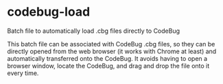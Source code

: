 # codebug-load
Batch file to automatically load .cbg files directly to CodeBug

This batch file can be associated with CodeBug .cbg files, so they can be directly opened
from the web browser (it works with Chrome at least) and automatically transferred onto
the CodeBug. It avoids having to open a browser window, locate the CodeBug, and drag and
drop the file onto it every time.
